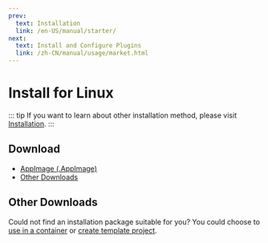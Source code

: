 ```yaml
---
prev:
  text: Installation
  link: /en-US/manual/starter/
next:
  text: Install and Configure Plugins
  link: /zh-CN/manual/usage/market.html
---
```


# Install for Linux

::: tip
If you want to learn about other installation method, please visit [Installation](./index.md).
:::

## Download

- [AppImage (.AppImage)](https://k.ilharp.cc/linux.AppImage)
- [Other Downloads](https://github.com/koishijs/koishi-desktop/releases)

## Other Downloads

Could not find an installation package suitable for you? You could choose to [use in a container](./docker.md) or [create template project](./boilerplate.md).
